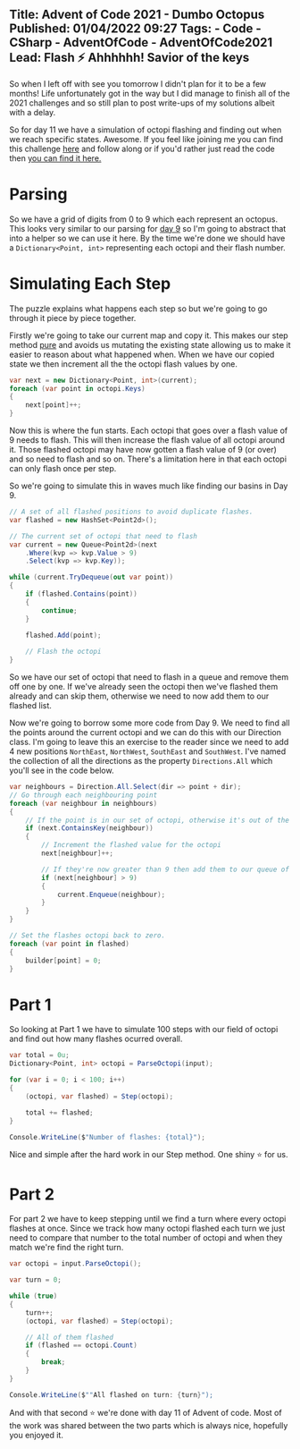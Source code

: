 Title: Advent of Code 2021 - Dumbo Octopus
Published: 01/04/2022 09:27
Tags:
    - Code
    - CSharp
    - AdventOfCode
    - AdventOfCode2021
Lead: Flash ⚡ Ahhhhhh! Savior of the keys
---

So when I left off with see you tomorrow I didn't plan for it to be a few months!
Life unfortunately got in the way but I did manage to finish all of the 2021 challenges and so still plan to post write-ups of my solutions albeit with a delay.

So for day 11 we have a simulation of octopi flashing and finding out when we reach specific states.
Awesome.
If you feel like joining me you can find this challenge [here](https://adventofcode.com/2021/day/11) and follow along or if you'd rather just read the code then [you can find it here.](https://github.com/Romanx/AdventOfCode/blob/main/src/years/2021/day-eleven/Challenge.cs)

# Parsing
So we have a grid of digits from 0 to 9 which each represent an octopus.
This looks very similar to our parsing for [day 9](/posts/advent-of-code-2021-day-9) so I'm going to abstract that into a helper so we can use it here.
By the time we're done we should have a `Dictionary<Point, int>` representing each octopi and their flash number.

# Simulating Each Step
The puzzle explains what happens each step so but we're going to go through it piece by piece together.

Firstly we're going to take our current map and copy it.
This makes our step method [pure](https://blog.ploeh.dk/2020/02/24/discerning-and-maintaining-purity/) and avoids us mutating the existing state allowing us to make it easier to reason about what happened when.
When we have our copied state we then increment all the the octopi flash values by one.
```csharp
var next = new Dictionary<Point, int>(current);
foreach (var point in octopi.Keys)
{
    next[point]++;
}
```

Now this is where the fun starts. Each octopi that goes over a flash value of 9 needs to flash.
This will then increase the flash value of all octopi around it.
Those flashed octopi may have now gotten a flash value of 9 (or over) and so need to flash and so on.
There's a limitation here in that each octopi can only flash once per step.

So we're going to simulate this in waves much like finding our basins in Day 9.

```csharp
// A set of all flashed positions to avoid duplicate flashes.
var flashed = new HashSet<Point2d>();

// The current set of octopi that need to flash
var current = new Queue<Point2d>(next
    .Where(kvp => kvp.Value > 9)
    .Select(kvp => kvp.Key));

while (current.TryDequeue(out var point))
{
    if (flashed.Contains(point))
    {
        continue;
    }

    flashed.Add(point);
    
    // Flash the octopi
}
```

So we have our set of octopi that need to flash in a queue and remove them off one by one.
If we've already seen the octopi then we've flashed them already and can skip them, otherwise we need to now add them to our flashed list.

Now we're going to borrow some more code from Day 9.
We need to find all the points around the current octopi and we can do this with our Direction class.
I'm going to leave this an exercise to the reader since we need to add 4 new positions `NorthEast`, `NorthWest`, `SouthEast` and `SouthWest`.
I've named the collection of all the directions as the property `Directions.All` which you'll see in the code below.

```csharp
var neighbours = Direction.All.Select(dir => point + dir);
// Go through each neighbouring point
foreach (var neighbour in neighbours)
{
    // If the point is in our set of octopi, otherwise it's out of the map.
    if (next.ContainsKey(neighbour))
    {
        // Increment the flashed value for the octopi
        next[neighbour]++;

        // If they're now greater than 9 then add them to our queue of flashing octopi
        if (next[neighbour] > 9)
        {
            current.Enqueue(neighbour);
        }
    }
}

// Set the flashes octopi back to zero.
foreach (var point in flashed)
{
    builder[point] = 0;
}
```

# Part 1
So looking at Part 1 we have to simulate 100 steps with our field of octopi and find out how many flashes ocurred overall.

```csharp
var total = 0u;
Dictionary<Point, int> octopi = ParseOctopi(input);

for (var i = 0; i < 100; i++)
{
    (octopi, var flashed) = Step(octopi);

    total += flashed;
}

Console.WriteLine($"Number of flashes: {total}");
```

Nice and simple after the hard work in our Step method. One shiny ⭐ for us.

# Part 2
For part 2 we have to keep stepping until we find a turn where every octopi flashes at once.
Since we track how many octopi flashed each turn we just need to compare that number to the total number of octopi and when they match we're find the right turn.

```csharp
var octopi = input.ParseOctopi();

var turn = 0;

while (true)
{
    turn++;
    (octopi, var flashed) = Step(octopi);

    // All of them flashed
    if (flashed == octopi.Count)
    {
        break;
    }
}

Console.WriteLine($""All flashed on turn: {turn}");
```

And with that second ⭐ we're done with day 11 of Advent of code.
Most of the work was shared between the two parts which is always nice, hopefully you enjoyed it.
